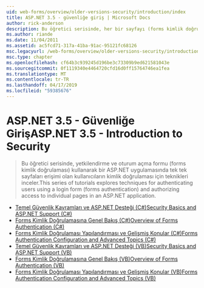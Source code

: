 ```yaml
---
uid: web-forms/overview/older-versions-security/introduction/index
title: ASP.NET 3.5 - güvenliğe giriş | Microsoft Docs
author: rick-anderson
description: Bu öğretici serisinde, her bir sayfayı (forms kimlik doğrulaması) bir oturum açma formunu kullanarak ve yetkilendirme erişimi olan kullanıcıların kimlik doğrulaması için teknikleri keşfediyor...
ms.author: riande
ms.date: 11/04/2011
ms.assetid: ac5fcd71-317a-41ba-91ac-95121fc68126
msc.legacyurl: /web-forms/overview/older-versions-security/introduction
msc.type: chapter
ms.openlocfilehash: cf64b3c939245d196be3c73309b9ed621581043e
ms.sourcegitcommit: 0f1119340e4464720cfd16d0ff15764746ea1fea
ms.translationtype: MT
ms.contentlocale: tr-TR
ms.lasthandoff: 04/17/2019
ms.locfileid: "59385676"
---
```

# <a name="aspnet-35---introduction-to-security"></a><span data-ttu-id="468bf-103">ASP.NET 3.5 - Güvenliğe Giriş</span><span class="sxs-lookup"><span data-stu-id="468bf-103">ASP.NET 3.5 - Introduction to Security</span></span>

> <span data-ttu-id="468bf-104">Bu öğretici serisinde, yetkilendirme ve oturum açma formu (forms kimlik doğrulaması) kullanarak bir ASP.NET uygulamasında tek tek sayfaları erişimi olan kullanıcıların kimlik doğrulaması için teknikleri inceler.</span><span class="sxs-lookup"><span data-stu-id="468bf-104">This series of tutorials explores techniques for authenticating users using a login form (forms authentication) and authorizing access to individual pages in an ASP.NET application.</span></span>


- [<span data-ttu-id="468bf-105">Temel Güvenlik Kavramları ve ASP.NET Desteği (C#)</span><span class="sxs-lookup"><span data-stu-id="468bf-105">Security Basics and ASP.NET Support (C#)</span></span>](security-basics-and-asp-net-support-cs.md)
- [<span data-ttu-id="468bf-106">Forms Kimlik Doğrulamasına Genel Bakış (C#)</span><span class="sxs-lookup"><span data-stu-id="468bf-106">Overview of Forms Authentication (C#)</span></span>](an-overview-of-forms-authentication-cs.md)
- [<span data-ttu-id="468bf-107">Forms Kimlik Doğrulaması Yapılandırması ve Gelişmiş Konular (C#)</span><span class="sxs-lookup"><span data-stu-id="468bf-107">Forms Authentication Configuration and Advanced Topics (C#)</span></span>](forms-authentication-configuration-and-advanced-topics-cs.md)
- [<span data-ttu-id="468bf-108">Temel Güvenlik Kavramları ve ASP.NET Desteği (VB)</span><span class="sxs-lookup"><span data-stu-id="468bf-108">Security Basics and ASP.NET Support (VB)</span></span>](security-basics-and-asp-net-support-vb.md)
- [<span data-ttu-id="468bf-109">Forms Kimlik Doğrulamasına Genel Bakış (VB)</span><span class="sxs-lookup"><span data-stu-id="468bf-109">Overview of Forms Authentication (VB)</span></span>](an-overview-of-forms-authentication-vb.md)
- [<span data-ttu-id="468bf-110">Forms Kimlik Doğrulaması Yapılandırması ve Gelişmiş Konular (VB)</span><span class="sxs-lookup"><span data-stu-id="468bf-110">Forms Authentication Configuration and Advanced Topics (VB)</span></span>](forms-authentication-configuration-and-advanced-topics-vb.md)
